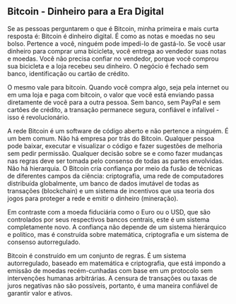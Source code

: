 ## Bitcoin - Dinheiro para a Era Digital

Se as pessoas perguntarem o que é Bitcoin, minha primeira e mais curta resposta é: Bitcoin é dinheiro digital. É como as notas e moedas no seu bolso. Pertence a você, ninguém pode impedi-lo de gastá-lo. Se você usar dinheiro para comprar uma bicicleta, você entrega ao vendedor suas notas e moedas. Você não precisa confiar no vendedor, porque você comprou sua bicicleta e a loja recebeu seu dinheiro. O negócio é fechado sem banco, identificação ou cartão de crédito.

O mesmo vale para bitcoin. Quando você compra algo, seja pela internet ou em uma loja e paga com bitcoin, o valor que você está enviando passa diretamente de você para a outra pessoa. Sem banco, sem PayPal e sem cartões de crédito, a transação permanece segura, confiável e infalível - isso é revolucionário.

A rede Bitcoin é um software de código aberto e não pertence a ninguém. É um bem comum. Não há empresa por trás do Bitcoin. Qualquer pessoa pode baixar, executar e visualizar o código e fazer sugestões de melhoria sem pedir permissão. Qualquer decisão sobre se e como fazer mudanças nas regras deve ser tomada pelo consenso de todas as partes envolvidas. Não há hierarquia. O Bitcoin cria confiança por meio da fusão de técnicas de diferentes campos da ciência: criptografia, uma rede de computadores distribuída globalmente, um banco de dados imutável de todas as transações (blockchain) e um sistema de incentivos que usa teoria dos jogos para proteger a rede e emitir o dinheiro (mineração).

Em contraste com a moeda fiduciária como o Euro ou o USD, que são controlados por seus respectivos bancos centrais, este é um sistema completamente novo. A confiança não depende de um sistema hierárquico e político, mas é construída sobre matemática, criptografia e um sistema de consenso autorregulado.

Bitcoin é construído em um conjunto de regras. É um sistema autorregulado, baseado em matemática e criptografia, que está impondo a emissão de moedas recém-cunhadas com base em um protocolo sem intervenções humanas arbitrárias. A censura de transações ou taxas de juros negativas não são possíveis, portanto, é uma maneira confiável de garantir valor e ativos.
